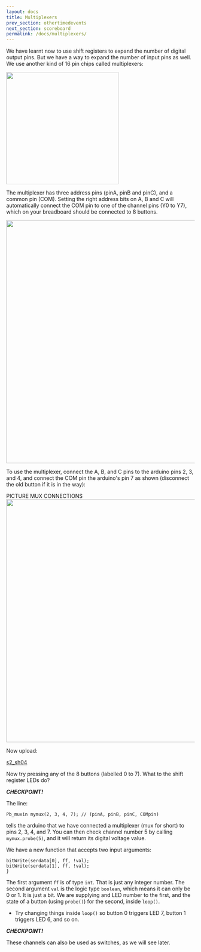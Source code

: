 ```yaml
---
layout: docs
title: Multiplexers
prev_section: othertimedevents
next_section: scoreboard
permalink: /docs/multiplexers/
---
```



We have learnt now to use shift registers to expand the number of
digital output pins. But we have a way to expand the number of input
pins as well. We use another kind of 16 pin chips called multiplexers:

<img src="http://pinout-circuits-images.dz863.com/6/SN74LV4051A-Q1.jpg" style="width: 300px"/>


The multiplexer has three address pins (pinA, pinB and pinC), and a
common pin (COM). Setting the right address bits on A, B and C will
automatically connect the COM pin to one of the channel pins (Y0 to Y7),
which on your breadboard should be connected to 8 buttons.

<img src="{{ site.baseurl }}/img/c-buttons-mux.png" style="width: 650px"/>

To use the multiplexer, connect the A, B, and C pins to the arduino
pins 2, 3, and 4, and connect the COM pin the arduino's pin 7 as
shown (disconnect the old button if it is in the way):

PICTURE MUX CONNECTIONS
<img src="{{ site.baseurl }}/img/c-mux-connect.png" style="width: 650px"/>


Now upload:

<a href="{{ site.baseurl }}/sketches/s2_sh04.txt">s2_sh04</a>


Now try pressing any of the 8 buttons (labelled 0 to 7). What to the
shift register LEDs do?

**_CHECKPOINT!_**


The line:

```
Pb_muxin mymux(2, 3, 4, 7); // (pinA, pinB, pinC, COMpin)
```

tells the arduino that we have connected a multiplexer (mux for short)
to pins 2, 3, 4, and 7. You can then check channel number 5 by calling
```mymux.probe(5)```, and it will return its digital voltage value.

We have a new function that accepts two input arguments:

```void changeserdata(int ff, boolean val) {
bitWrite(serdata[0], ff, !val); 
bitWrite(serdata[1], ff, !val);
}
```

The first argument ```ff``` is of type ```int```. That is just any
integer number. The second argument ```val``` is the logic type
```boolean```, which means it can only be 0 or 1. It is just a bit. We
are supplying and LED number to the first, and the state of a button
(using ```probe()```) for the second, inside ```loop()```.

- Try changing things inside ```loop()``` so button 0 triggers LED 7, button 1 triggers LED 6, and so on.


**_CHECKPOINT!_**

These channels can also be used as switches, as we will see later.


